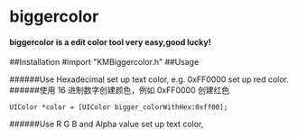 # biggercolor
#### biggercolor is a edit color tool very easy,good lucky!
##Installation
    #import "KMBiggercolor.h"
##Usage

######Use Hexadecimal set up text color, e.g. 0xFF0000 set up red color.
######使用 16 进制数字创建颜色，例如 0xFF0000 创建红色

    UIColor *color = [UIColor bigger_colorWithHex:0xff00];
######Use R G B and Alpha value set up text color, 
    
